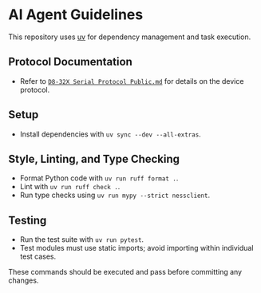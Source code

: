 # AI Agent Guidelines

This repository uses [uv](https://docs.astral.sh/uv/) for dependency management and task execution.

## Protocol Documentation
- Refer to [`D8-32X Serial Protocol Public.md`](./D8-32X%20Serial%20Protocol%20Public.md) for details on the device protocol.

## Setup
- Install dependencies with `uv sync --dev --all-extras`.

## Style, Linting, and Type Checking
- Format Python code with `uv run ruff format .`.
- Lint with `uv run ruff check .`.
- Run type checks using `uv run mypy --strict nessclient`.

## Testing
- Run the test suite with `uv run pytest`.
- Test modules must use static imports; avoid importing within individual test cases.

These commands should be executed and pass before committing any changes.
